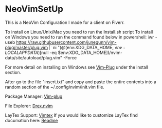 # NeoVimSetUp
This is a NeoVim Configuration I made for a client on Fiverr.

To install on Linux/Unix/Mac you need to run the Install.sh script
To install on Windows you need to run the command found below in powershell:
iwr -useb https://raw.githubusercontent.com/junegunn/vim-plug/master/plug.vim |`
    ni "$(@($env:XDG_DATA_HOME, $env:LOCALAPPDATA)[$null -eq $env:XDG_DATA_HOME])/nvim-data/site/autoload/plug.vim" -Force

For more detail on installing on Windows see [Vim-Plug](https://github.com/junegunn/vim-plug) under the install section.

After go to the file "insert.txt" and copy and paste the entire contents into a random section of the ~/.config/nvim/init.vim file.

Package Manager: [Vim-plug](https://github.com/junegunn/vim-plug) 

File Explorer: [Drex.nvim](https://github.com/TheBlob42/drex.nvim) 

LayTex Support: [Vimtex](https://github.com/lervag/vimtex) 
If you would like to customize LayTex find documation here: [Readme](https://github.com/lervag/vimtex?tab=readme-ov-file#configuration)
